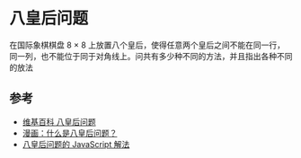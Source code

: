 # 八皇后问题

在国际象棋棋盘 8 × 8 上放置八个皇后，使得任意两个皇后之间不能在同一行，同一列，也不能位于同于对角线上。问共有多少种不同的方法，并且指出各种不同的放法

## 参考

- [维基百科 八皇后问题](https://zh.wikipedia.org/wiki/%E5%85%AB%E7%9A%87%E5%90%8E%E9%97%AE%E9%A2%98)
- [漫画：什么是八皇后问题？](https://juejin.im/post/5accdb236fb9a028bb195562)
- [八皇后问题的 JavaScript 解法](https://www.w3ctech.com/topic/1786)
